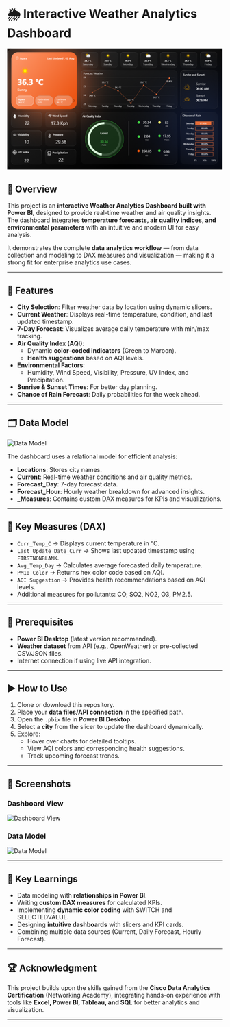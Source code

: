 # 🌦️ Interactive Weather Analytics Dashboard  

![Dashboard Preview](./dashboard.png)  

## 📌 Overview  
This project is an **interactive Weather Analytics Dashboard built with Power BI**, designed to provide real-time weather and air quality insights.  
The dashboard integrates **temperature forecasts, air quality indices, and environmental parameters** with an intuitive and modern UI for easy analysis.  

It demonstrates the complete **data analytics workflow** — from data collection and modeling to DAX measures and visualization — making it a strong fit for enterprise analytics use cases.  

---

## 🚀 Features  
- **City Selection**: Filter weather data by location using dynamic slicers.  
- **Current Weather**: Displays real-time temperature, condition, and last updated timestamp.  
- **7-Day Forecast**: Visualizes average daily temperature with min/max tracking.  
- **Air Quality Index (AQI)**:  
  - Dynamic **color-coded indicators** (Green to Maroon).  
  - **Health suggestions** based on AQI levels.  
- **Environmental Factors**:  
  - Humidity, Wind Speed, Visibility, Pressure, UV Index, and Precipitation.  
- **Sunrise & Sunset Times**: For better day planning.  
- **Chance of Rain Forecast**: Daily probabilities for the week ahead.  

---

## 🗂️ Data Model  
![Data Model](./images/data_model.png)  

The dashboard uses a relational model for efficient analysis:  

- **Locations**: Stores city names.  
- **Current**: Real-time weather conditions and air quality metrics.  
- **Forecast_Day**: 7-day forecast data.  
- **Forecast_Hour**: Hourly weather breakdown for advanced insights.  
- **_Measures**: Contains custom DAX measures for KPIs and visualizations.  

---

## 🧮 Key Measures (DAX)  
- `Curr_Temp_C` → Displays current temperature in °C.  
- `Last_Update_Date_Curr` → Shows last updated timestamp using `FIRSTNONBLANK`.  
- `Avg_Temp_Day` → Calculates average forecasted daily temperature.  
- `PM10 Color` → Returns hex color code based on AQI.  
- `AQI Suggestion` → Provides health recommendations based on AQI levels.  
- Additional measures for pollutants: CO, SO2, NO2, O3, PM2.5.  

---

## 🔧 Prerequisites  
- **Power BI Desktop** (latest version recommended).  
- **Weather dataset** from API (e.g., OpenWeather) or pre-collected CSV/JSON files.  
- Internet connection if using live API integration.  

---

## ▶️ How to Use  
1. Clone or download this repository.  
2. Place your **data files/API connection** in the specified path.  
3. Open the `.pbix` file in **Power BI Desktop**.  
4. Select a **city** from the slicer to update the dashboard dynamically.  
5. Explore:  
   - Hover over charts for detailed tooltips.  
   - View AQI colors and corresponding health suggestions.  
   - Track upcoming forecast trends.  

---

## 📸 Screenshots  

### Dashboard View  
![Dashboard View](./images/dashboard_preview.png)  

### Data Model  
![Data Model](./images/data_model.png)  

---

## 📘 Key Learnings  
- Data modeling with **relationships in Power BI**.  
- Writing **custom DAX measures** for calculated KPIs.  
- Implementing **dynamic color coding** with SWITCH and SELECTEDVALUE.  
- Designing **intuitive dashboards** with slicers and KPI cards.  
- Combining multiple data sources (Current, Daily Forecast, Hourly Forecast).  

---

## 🏆 Acknowledgment  
This project builds upon the skills gained from the **Cisco Data Analytics Certification** (Networking Academy), integrating hands-on experience with tools like **Excel, Power BI, Tableau, and SQL** for better analytics and visualization.

---
